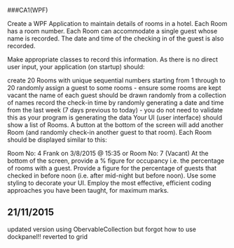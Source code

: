 ###CA1(WPF)

Create a WPF Application to maintain details of rooms in a hotel. Each Room has a room number. Each Room can accommodate a single guest whose name is recorded. The date and time of the checking in of the guest is also recorded.

Make appropriate classes to record this information. As there is no direct user input, your application (on startup) should:

create 20 Rooms with unique sequential numbers starting from 1 through to 20
randomly assign a guest to some rooms - ensure some rooms are kept vacant
the name of each guest should be drawn randomly from a collection of names
record the check-in time by randomly generating a date and time from the last week (7 days previous to today) - you do not need to validate this as your program is generating the data
Your UI (user interface) should show a list of Rooms. A button at the bottom of the screen will add another Room (and randomly check-in another guest to that room). Each Room should be displayed similar to this:

Room No: 4 Frank on 3/8/2015 @ 15:35
or
Room No: 7 (Vacant)
At the bottom of the screen, provide a % figure for occupancy i.e. the percentage of rooms with a guest.
Provide a figure for the percentage of guests that checked in before noon (i.e. after mid-night but before noon).
Use some styling to decorate your UI.
Employ the most effective, efficient coding approaches you have been taught, for maximum marks.

## 21/11/2015

updated version using ObervableCollection but forgot how to use dockpanel!! reverted to grid